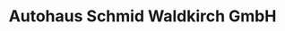 ---
title: "Autohaus Schmid Waldkirch GmbH"
url: /waldkirch/autohaus-schmid-waldkirch-gmbh/
shop: Autohaus
---